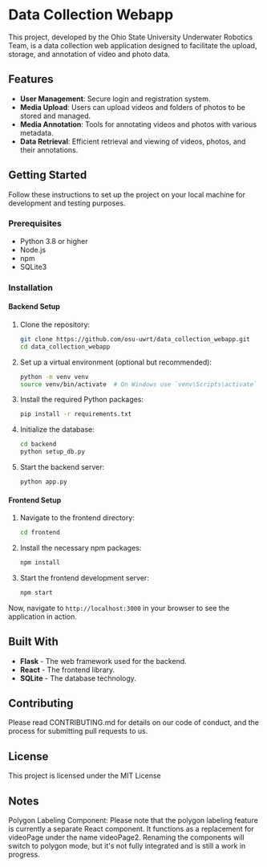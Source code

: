 
# Data Collection Webapp

This project, developed by the Ohio State University Underwater Robotics Team, is a data collection web application designed to facilitate the upload, storage, and annotation of video and photo data.

## Features

- **User Management**: Secure login and registration system.
- **Media Upload**: Users can upload videos and folders of photos to be stored and managed.
- **Media Annotation**: Tools for annotating videos and photos with various metadata.
- **Data Retrieval**: Efficient retrieval and viewing of videos, photos, and their annotations.

## Getting Started

Follow these instructions to set up the project on your local machine for development and testing purposes.

### Prerequisites

- Python 3.8 or higher
- Node.js
- npm
- SQLite3

### Installation

#### Backend Setup

1. Clone the repository:
   ```sh
   git clone https://github.com/osu-uwrt/data_collection_webapp.git
   cd data_collection_webapp
   ```

2. Set up a virtual environment (optional but recommended):
   ```sh
   python -m venv venv
   source venv/bin/activate  # On Windows use `venv\Scripts\activate`
   ```

3. Install the required Python packages:
   ```sh
   pip install -r requirements.txt
   ```

4. Initialize the database:
   ```sh
   cd backend
   python setup_db.py
   ```

5. Start the backend server:
   ```sh
   python app.py
   ```

#### Frontend Setup

1. Navigate to the frontend directory:
   ```sh
   cd frontend
   ```

2. Install the necessary npm packages:
   ```sh
   npm install
   ```

3. Start the frontend development server:
   ```sh
   npm start
   ```

Now, navigate to `http://localhost:3000` in your browser to see the application in action.

## Built With

- **Flask** - The web framework used for the backend.
- **React** - The frontend library.
- **SQLite** - The database technology.

## Contributing

Please read CONTRIBUTING.md for details on our code of conduct, and the process for submitting pull requests to us.

## License

This project is licensed under the MIT License

## Notes

Polygon Labeling Component:
Please note that the polygon labeling feature is currently a separate React component. It functions as a replacement for videoPage under the name videoPage2. Renaming the components will switch to polygon mode, but it's not fully integrated and is still a work in progress.
